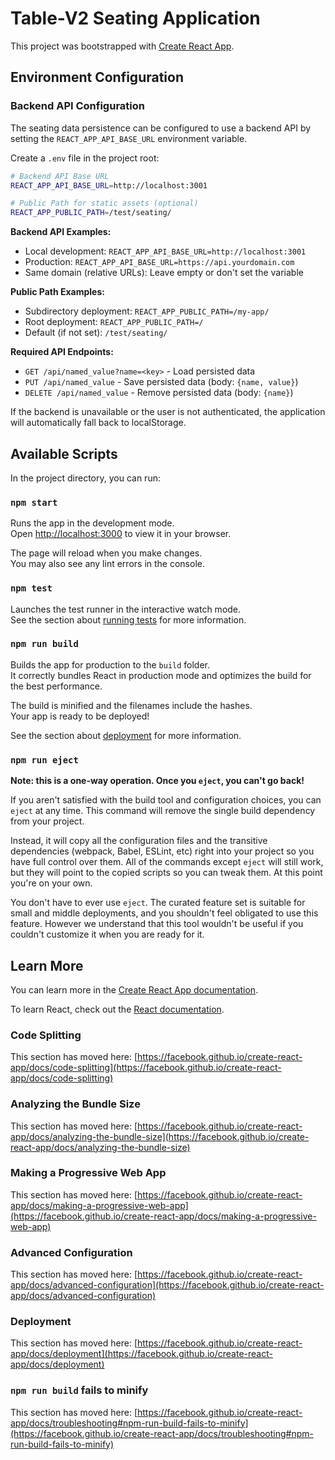 # Table-V2 Seating Application

This project was bootstrapped with [Create React App](https://github.com/facebook/create-react-app).

## Environment Configuration

### Backend API Configuration

The seating data persistence can be configured to use a backend API by setting the `REACT_APP_API_BASE_URL` environment variable.

Create a `.env` file in the project root:

```bash
# Backend API Base URL
REACT_APP_API_BASE_URL=http://localhost:3001

# Public Path for static assets (optional)
REACT_APP_PUBLIC_PATH=/test/seating/
```

**Backend API Examples:**
- Local development: `REACT_APP_API_BASE_URL=http://localhost:3001`
- Production: `REACT_APP_API_BASE_URL=https://api.yourdomain.com`
- Same domain (relative URLs): Leave empty or don't set the variable

**Public Path Examples:**
- Subdirectory deployment: `REACT_APP_PUBLIC_PATH=/my-app/`
- Root deployment: `REACT_APP_PUBLIC_PATH=/`
- Default (if not set): `/test/seating/`

**Required API Endpoints:**
- `GET /api/named_value?name=<key>` - Load persisted data
- `PUT /api/named_value` - Save persisted data (body: `{name, value}`)
- `DELETE /api/named_value` - Remove persisted data (body: `{name}`)

If the backend is unavailable or the user is not authenticated, the application will automatically fall back to localStorage.

## Available Scripts

In the project directory, you can run:

### `npm start`

Runs the app in the development mode.\
Open [http://localhost:3000](http://localhost:3000) to view it in your browser.

The page will reload when you make changes.\
You may also see any lint errors in the console.

### `npm test`

Launches the test runner in the interactive watch mode.\
See the section about [running tests](https://facebook.github.io/create-react-app/docs/running-tests) for more information.

### `npm run build`

Builds the app for production to the `build` folder.\
It correctly bundles React in production mode and optimizes the build for the best performance.

The build is minified and the filenames include the hashes.\
Your app is ready to be deployed!

See the section about [deployment](https://facebook.github.io/create-react-app/docs/deployment) for more information.

### `npm run eject`

**Note: this is a one-way operation. Once you `eject`, you can't go back!**

If you aren't satisfied with the build tool and configuration choices, you can `eject` at any time. This command will remove the single build dependency from your project.

Instead, it will copy all the configuration files and the transitive dependencies (webpack, Babel, ESLint, etc) right into your project so you have full control over them. All of the commands except `eject` will still work, but they will point to the copied scripts so you can tweak them. At this point you're on your own.

You don't have to ever use `eject`. The curated feature set is suitable for small and middle deployments, and you shouldn't feel obligated to use this feature. However we understand that this tool wouldn't be useful if you couldn't customize it when you are ready for it.

## Learn More

You can learn more in the [Create React App documentation](https://facebook.github.io/create-react-app/docs/getting-started).

To learn React, check out the [React documentation](https://reactjs.org/).

### Code Splitting

This section has moved here: [https://facebook.github.io/create-react-app/docs/code-splitting](https://facebook.github.io/create-react-app/docs/code-splitting)

### Analyzing the Bundle Size

This section has moved here: [https://facebook.github.io/create-react-app/docs/analyzing-the-bundle-size](https://facebook.github.io/create-react-app/docs/analyzing-the-bundle-size)

### Making a Progressive Web App

This section has moved here: [https://facebook.github.io/create-react-app/docs/making-a-progressive-web-app](https://facebook.github.io/create-react-app/docs/making-a-progressive-web-app)

### Advanced Configuration

This section has moved here: [https://facebook.github.io/create-react-app/docs/advanced-configuration](https://facebook.github.io/create-react-app/docs/advanced-configuration)

### Deployment

This section has moved here: [https://facebook.github.io/create-react-app/docs/deployment](https://facebook.github.io/create-react-app/docs/deployment)

### `npm run build` fails to minify

This section has moved here: [https://facebook.github.io/create-react-app/docs/troubleshooting#npm-run-build-fails-to-minify](https://facebook.github.io/create-react-app/docs/troubleshooting#npm-run-build-fails-to-minify)
